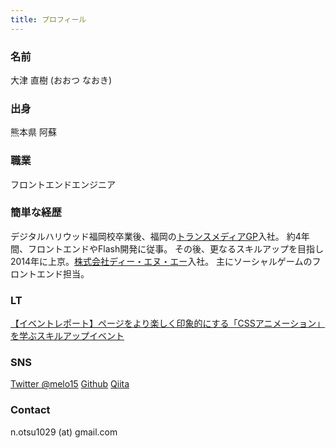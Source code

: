 ```yaml
---
title: プロフィール
---
```


### 名前
大津 直樹 (おおつ なおき)

### 出身
熊本県 阿蘇

### 職業
フロントエンドエンジニア

### 簡単な経歴
デジタルハリウッド福岡校卒業後、福岡の[トランスメディアGP](http://www.trance-media.co.jp/)入社。
約4年間、フロントエンドやFlash開発に従事。
その後、更なるスキルアップを目指し2014年に上京。[株式会社ディー・エヌ・エー](http://dena.com/jp/)入社。
主にソーシャルゲームのフロントエンド担当。

### LT
[【イベントレポート】ページをより楽しく印象的にする「CSSアニメーション」を学ぶスキルアップイベント](http://www.itstaffing.jp/engineer/entry/20151211_1)

### SNS
[Twitter @melo15](https://twitter.com/melo15)
[Github](https://github.com/NaokiOtsu)
[Qiita](http://qiita.com/melo15)

### Contact
n.otsu1029 (at) gmail.com
